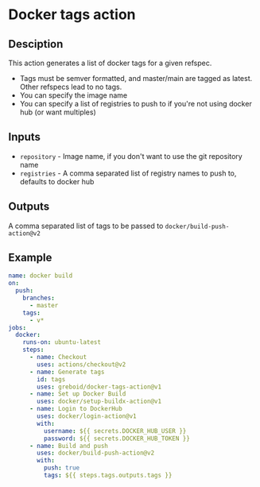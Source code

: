# Docker tags action

## Desciption
This action generates a list of docker tags for a given refspec.

- Tags must be semver formatted, and master/main are tagged as latest.  Other refspecs lead to no tags.
- You can specify the image name
- You can specify a list of registries to push to if you're not using docker hub (or want multiples)

## Inputs

 - `repository` - Image name, if you don't want to use the git repository name
 - `registries` - A comma separated list of registry names to push to, defaults to docker hub

## Outputs
A comma separated list of tags to be passed to `docker/build-push-action@v2`

## Example

```yaml
name: docker build
on:
  push:
    branches:
      - master
    tags:
      - v*
jobs:
  docker:
    runs-on: ubuntu-latest
    steps:
      - name: Checkout
        uses: actions/checkout@v2
      - name: Generate tags
        id: tags
        uses: greboid/docker-tags-action@v1
      - name: Set up Docker Build
        uses: docker/setup-buildx-action@v1
      - name: Login to DockerHub
        uses: docker/login-action@v1
        with:
          username: ${{ secrets.DOCKER_HUB_USER }}
          password: ${{ secrets.DOCKER_HUB_TOKEN }}
      - name: Build and push
        uses: docker/build-push-action@v2
        with:
          push: true
          tags: ${{ steps.tags.outputs.tags }}
```